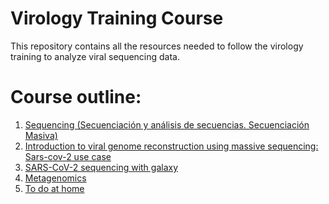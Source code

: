 # Virology Training Course

This repository contains all the resources needed to follow the virology training to analyze viral sequencing data.

# Course outline:

1. [Sequencing (Secuenciación y análisis de secuencias. Secuenciación Masiva)](./slides/master_virologia-UCM_2020_SecMasiva_ICuesta.pdf)
2. [Introduction to viral genome reconstruction using massive sequencing: Sars-cov-2 use case
](./slides/bioinfo_analysis_sars-cov-2.pdf)
3. [SARS-CoV-2 sequencing with galaxy](./exercises/SARS-CoV-2_trainig.md)
4. [Metagenomics](./exercises/metagenomics_training.md)
5. [To do at home](./exercises/homeworks.md)
